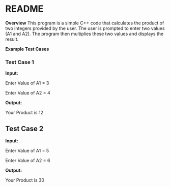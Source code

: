 # README

**Overview**
This program is a simple C++ code that calculates the product of two integers provided by the user. The user is prompted to enter two values (A1 and A2). 
The program then multiplies these two values and displays the result.


**Example Test Cases**

### Test Case 1

**Input:**

Enter Value of A1 = 3

Enter Value of A2 = 4

**Output:**

Your Product is 12

## Test Case 2

**Input:**

Enter Value of A1 = 5

Enter Value of A2 = 6

**Output:**

Your Product is 30


